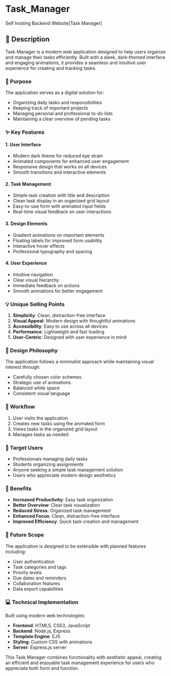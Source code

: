 # Task_Manager
Self hosting Backend Website[Task Manager]

## 📝 Description

Task Manager is a modern web application designed to help users organize and manage their tasks efficiently. Built with a sleek, dark-themed interface and engaging animations, it provides a seamless and intuitive user experience for creating and tracking tasks.

### 🎯 Purpose
The application serves as a digital solution for:
- Organizing daily tasks and responsibilities
- Keeping track of important projects
- Managing personal and professional to-do lists
- Maintaining a clear overview of pending tasks

### ✨ Key Features

#### 1. User Interface
- Modern dark theme for reduced eye strain
- Animated components for enhanced user engagement
- Responsive design that works on all devices
- Smooth transitions and interactive elements

#### 2. Task Management
- Simple task creation with title and description
- Clean task display in an organized grid layout
- Easy-to-use form with animated input fields
- Real-time visual feedback on user interactions

#### 3. Design Elements
- Gradient animations on important elements
- Floating labels for improved form usability
- Interactive hover effects
- Professional typography and spacing

#### 4. User Experience
- Intuitive navigation
- Clear visual hierarchy
- Immediate feedback on actions
- Smooth animations for better engagement

### 💡 Unique Selling Points
1. **Simplicity**: Clean, distraction-free interface
2. **Visual Appeal**: Modern design with thoughtful animations
3. **Accessibility**: Easy to use across all devices
4. **Performance**: Lightweight and fast loading
5. **User-Centric**: Designed with user experience in mind

### 🎨 Design Philosophy
The application follows a minimalist approach while maintaining visual interest through:
- Carefully chosen color schemes
- Strategic use of animations
- Balanced white space
- Consistent visual language

### 🔄 Workflow
1. User visits the application
2. Creates new tasks using the animated form
3. Views tasks in the organized grid layout
4. Manages tasks as needed

### 🎯 Target Users
- Professionals managing daily tasks
- Students organizing assignments
- Anyone seeking a simple task management solution
- Users who appreciate modern design aesthetics

### 🌟 Benefits
- **Increased Productivity**: Easy task organization
- **Better Overview**: Clear task visualization
- **Reduced Stress**: Organized task management
- **Enhanced Focus**: Clean, distraction-free interface
- **Improved Efficiency**: Quick task creation and management

### 🔮 Future Scope
The application is designed to be extensible with planned features including:
- User authentication
- Task categories and tags
- Priority levels
- Due dates and reminders
- Collaboration features
- Data export capabilities

### 💻 Technical Implementation
Built using modern web technologies:
- **Frontend**: HTML5, CSS3, JavaScript
- **Backend**: Node.js, Express
- **Template Engine**: EJS
- **Styling**: Custom CSS with animations
- **Server**: Express.js server

This Task Manager combines functionality with aesthetic appeal, creating an efficient and enjoyable task management experience for users who appreciate both form and function.
